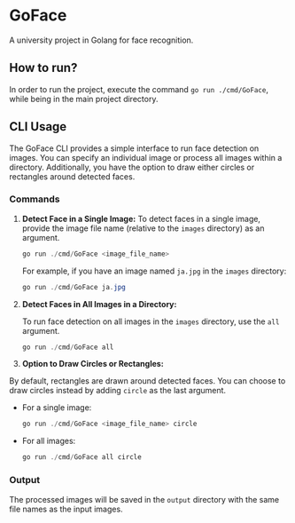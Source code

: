# GoFace

A university project in Golang for face recognition.

## How to run?

In order to run the project, execute the command `go run ./cmd/GoFace`, while being in the main project directory.

## CLI Usage

The GoFace CLI provides a simple interface to run face detection on images. You can specify an individual image or process all images within a directory. Additionally, you have the option to draw either circles or rectangles around detected faces.

### Commands

1. **Detect Face in a Single Image:**
    To detect faces in a single image, provide the image file name (relative to the `images` directory) as an argument.

    ```powershell
    go run ./cmd/GoFace <image_file_name>
    ```

    For example, if you have an image named `ja.jpg` in the `images` directory:

    ```powershell
    go run ./cmd/GoFace ja.jpg
    ```

2. **Detect Faces in All Images in a Directory:**

    To run face detection on all images in the `images` directory, use the `all` argument.

    ```powershell
    go run ./cmd/GoFace all
    ```

3. **Option to Draw Circles or Rectangles:**

By default, rectangles are drawn around detected faces. You can choose to draw circles instead by adding `circle` as the last argument.

- For a single image:

  ```powershell
  go run ./cmd/GoFace <image_file_name> circle
  ```

- For all images:

  ```powershell
  go run ./cmd/GoFace all circle
  ```

### Output

The processed images will be saved in the `output` directory with the same file names as the input images.
